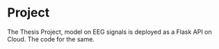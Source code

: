 # Project
The Thesis Project, model on EEG signals is deployed as a Flask API on Cloud. The code for the same.
